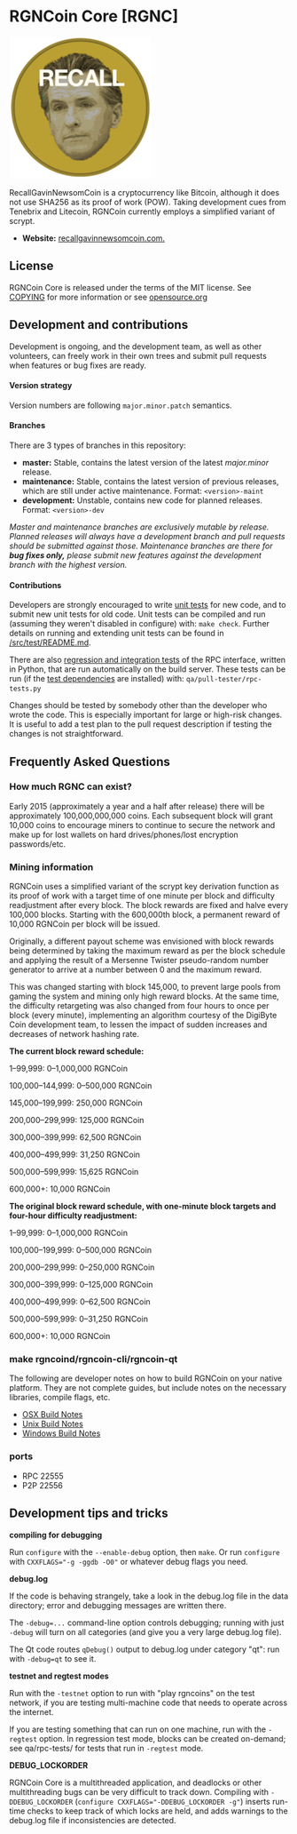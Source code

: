 # RGNCoin Core [RGNC]

![RecallGavinNewsomCoin](./share/pixmaps/bitcoin256.png)

RecallGavinNewsomCoin is a cryptocurrency like Bitcoin, although it does not use SHA256 as
its proof of work (POW). Taking development cues from Tenebrix and Litecoin,
RGNCoin currently employs a simplified variant of scrypt.
- **Website:** [recallgavinnewsomcoin.com.](https://recallgavinnewsomcoin.com)

## License 
RGNCoin Core is released under the terms of the MIT license. See
[COPYING](COPYING) for more information or see
[opensource.org](https://opensource.org/licenses/MIT)

## Development and contributions
Development is ongoing, and the development team, as well as other volunteers,
can freely work in their own trees and submit pull requests when features or
bug fixes are ready.

#### Version strategy
Version numbers are following ```major.minor.patch``` semantics.

#### Branches
There are 3 types of branches in this repository:

- **master:** Stable, contains the latest version of the latest *major.minor* release.
- **maintenance:** Stable, contains the latest version of previous releases, which are still under active maintenance. Format: ```<version>-maint```
- **development:** Unstable, contains new code for planned releases. Format: ```<version>-dev```

*Master and maintenance branches are exclusively mutable by release. Planned*
*releases will always have a development branch and pull requests should be*
*submitted against those. Maintenance branches are there for **bug fixes only,***
*please submit new features against the development branch with the highest version.*

#### Contributions

Developers are strongly encouraged to write [unit tests](src/test/README.md) for new code, and to
submit new unit tests for old code. Unit tests can be compiled and run
(assuming they weren't disabled in configure) with: `make check`. Further details on running
and extending unit tests can be found in [/src/test/README.md](/src/test/README.md).

There are also [regression and integration tests](/qa) of the RPC interface, written
in Python, that are run automatically on the build server.
These tests can be run (if the [test dependencies](/qa) are installed) with: `qa/pull-tester/rpc-tests.py`

Changes should be tested by somebody other than the developer who wrote the
code. This is especially important for large or high-risk changes. It is useful
to add a test plan to the pull request description if testing the changes is
not straightforward.

## Frequently Asked Questions

### How much RGNC can exist?
Early 2015 (approximately a year and a half after release) there will be
approximately 100,000,000,000 coins.
Each subsequent block will grant 10,000 coins to encourage miners to continue to
secure the network and make up for lost wallets on hard drives/phones/lost
encryption passwords/etc.


### Mining information

RGNCoin uses a simplified variant of the scrypt key derivation function as its
proof of work with a target time of one minute per block and difficulty
readjustment after every block. The block rewards are fixed and halve every
100,000 blocks. Starting with the 600,000th block, a permanent reward of
10,000 RGNCoin per block will be issued.  

Originally, a different payout scheme was envisioned with block rewards being
determined by taking the maximum reward as per the block schedule and applying
the result of a Mersenne Twister pseudo-random number generator to arrive at a
number between 0 and the maximum reward.

This was changed starting with block 145,000, to prevent large pools from gaming
the system and mining only high reward blocks. At the same time, the difficulty
retargeting was also changed from four hours to once per block (every minute),
implementing an algorithm courtesy of the DigiByte Coin development team, to
lessen the impact of sudden increases and decreases of network hashing rate.

**The current block reward schedule:**

1–99,999: 0–1,000,000 RGNCoin

100,000–144,999: 0–500,000 RGNCoin

145,000–199,999: 250,000 RGNCoin

200,000–299,999: 125,000 RGNCoin

300,000–399,999: 62,500 RGNCoin

400,000–499,999: 31,250 RGNCoin

500,000–599,999: 15,625 RGNCoin

600,000+: 10,000 RGNCoin

**The original block reward schedule, with one-minute block targets and four-hour difficulty readjustment:**

1–99,999: 0–1,000,000 RGNCoin

100,000–199,999: 0–500,000 RGNCoin

200,000–299,999: 0–250,000 RGNCoin

300,000–399,999: 0–125,000 RGNCoin

400,000–499,999: 0–62,500 RGNCoin

500,000–599,999: 0–31,250 RGNCoin

600,000+: 10,000 RGNCoin

### make rgncoind/rgncoin-cli/rgncoin-qt

  The following are developer notes on how to build RGNCoin on your native platform. They are not complete guides, but include notes on the necessary libraries, compile flags, etc.

  - [OSX Build Notes](doc/build-osx.md)
  - [Unix Build Notes](doc/build-unix.md)
  - [Windows Build Notes](doc/build-windows.md)

### ports

- RPC 22555
- P2P 22556

## Development tips and tricks

**compiling for debugging**

Run `configure` with the `--enable-debug` option, then `make`. Or run `configure` with
`CXXFLAGS="-g -ggdb -O0"` or whatever debug flags you need.

**debug.log**

If the code is behaving strangely, take a look in the debug.log file in the data directory;
error and debugging messages are written there.

The `-debug=...` command-line option controls debugging; running with just `-debug` will turn
on all categories (and give you a very large debug.log file).

The Qt code routes `qDebug()` output to debug.log under category "qt": run with `-debug=qt`
to see it.

**testnet and regtest modes**

Run with the `-testnet` option to run with "play rgncoins" on the test network, if you
are testing multi-machine code that needs to operate across the internet.

If you are testing something that can run on one machine, run with the `-regtest` option.
In regression test mode, blocks can be created on-demand; see qa/rpc-tests/ for tests
that run in `-regtest` mode.

**DEBUG_LOCKORDER**

RGNCoin Core is a multithreaded application, and deadlocks or other multithreading bugs
can be very difficult to track down. Compiling with `-DDEBUG_LOCKORDER` (`configure
CXXFLAGS="-DDEBUG_LOCKORDER -g"`) inserts run-time checks to keep track of which locks
are held, and adds warnings to the debug.log file if inconsistencies are detected.
